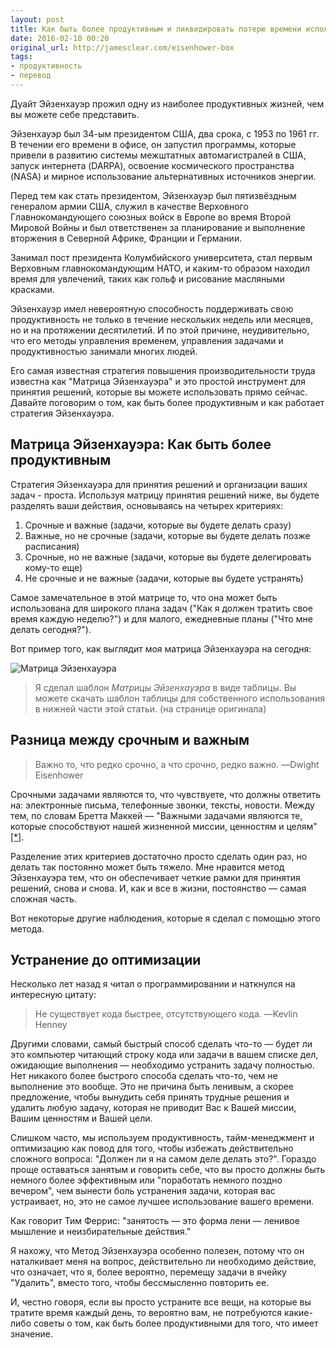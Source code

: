 ```yaml
---
layout: post
title: Как быть более продуктивным и ликвидировать потерю времени используя "Матрицу Эйзенхауэра"
date: 2016-02-10 00:20
original_url: http://jamesclear.com/eisenhower-box
tags:
- продуктивность
- перевод
---
```


Дуайт Эйзенхауэр прожил одну из наиболее продуктивных жизней, чем вы можете себе представить.

Эйзенхауэр был 34-ым президентом США, два срока, с 1953 по 1961 гг. В течении его времени в офисе, он запустил программы, которые привели в развитию системы межштатных автомагистралей в США, запуск интернета (DARPA), освоение космического пространства (NASA) и мирное использование альтернативных источников энергии.

Перед тем как стать президентом, Эйзенхауэр был пятизвёздным генералом армии США, служил в качестве Верховного Главнокомандующего союзных войск в Европе во время Второй Мировой Войны и был ответственен за планирование и выполнение вторжения в Северной Африке, Франции и Германии.

Занимал пост президента Колумбийского университета, стал первым Верховным главнокомандующим НАТО, и каким-то образом находил время для увлечений, таких как гольф и рисование масляными красками.

Эйзенхауэр имел невероятную способность поддерживать свою продуктивность не только в течение нескольких недель или месяцев, но и на протяжении десятилетий. И по этой причине, неудивительно, что его методы управления временем, управления задачами и продуктивностью занимали многих людей.

Его самая известная стратегия повышения производительности труда известна как "Матрица Эйзенхауэра" и это простой инструмент для принятия решений, которые вы можете использовать прямо сейчас. Давайте поговорим о том, как быть более продуктивным и как работает стратегия Эйзенхауэра.

## Матрица Эйзенхауэра: Как быть более продуктивным

Стратегия Эйзенхауэра для принятия решений и организации ваших задач - проста. Используя матрицу принятия решений ниже, вы будете разделять ваши действия, основываясь на четырех критериях:

1. Срочные и важные (задачи, которые вы будете делать сразу)
2. Важные, но не срочные (задачи, которые вы будете делать позже расписания)
3. Срочные, но не важные (задачи, которые вы будете делегировать кому-то еще)
4. Не срочные и не важные (задачи, которые вы будете устранять)

Самое замечательное в этой матрице то, что она может быть использована для широкого плана задач ("Как я должен тратить свое время каждую неделю?") и для малого, ежедневные планы ("Что мне делать сегодня?").

Вот пример того, как выглядит моя матрица Эйзенхауэра на сегодня:

![Матрица Эйзенхауэра](http://jamesclear.com/wp-content/uploads/2014/04/eisenhower-box.jpg)

> Я сделал шаблон *Матрицы Эйзенхауэра* в виде таблицы. Вы можете скачать шаблон таблицы для собственного использования в нижней части этой статьи. (на странице оригинала)

## Разница между срочным и важным

> Важно то, что редко срочно, а что срочно, редко важно.
> —Dwight Eisenhower

Срочными задачами являются то, что чувствуете, что должны ответить на: электронные письма, телефонные звонки, тексты, новости. Между тем, по словам Бретта Маккей — "Важными задачами являются те, которые способствуют нашей жизненной миссии, ценностям и целям" [[*]](http://www.artofmanliness.com/2013/10/23/eisenhower-decision-matrix/).

Разделение этих критериев достаточно просто сделать один раз, но делать так постоянно может быть тяжело. Мне нравится метод Эйзенхауэра тем, что он обеспечивает четкие рамки для принятия решений, снова и снова. И, как и все в жизни, постоянство — самая сложная часть.

Вот некоторые другие наблюдения, которые я сделал с помощью этого метода.

## Устранение до оптимизации

Несколько лет назад я читал о программировании и наткнулся на интересную цитату:

> Не существует кода быстрее, отсутствующего кода.
> —Kevlin Henney

Другими словами, самый быстрый способ сделать что-то — будет ли это компьютер читающий строку кода или задачи в вашем списке дел, ожидающие выполнения — необходимо устранить задачу полностью. Нет никакого более быстрого способа сделать что-то, чем не выполнение это вообще. Это не причина быть ленивым, а скорее предложение, чтобы вынудить себя принять трудные решения и удалить любую задачу, которая не приводит Вас к Вашей миссии, Вашим ценностям и Вашей цели.

Слишком часто, мы используем продуктивность, тайм-менеджмент и оптимизацию как повод для того, чтобы избежать действительно сложного вопроса: "Должен ли я на самом деле делать это?". Гораздо проще оставаться занятым и говорить себе, что вы просто должны быть немного более эффективным или "поработать немного поздно вечером", чем вынести боль устранения задачи, которая вас устраивает, но, это не самое лучшее использование вашего времени.

Как говорит Тим Феррис: "занятость — это форма лени — ленивое мышление и неизбирательные действия."

Я нахожу, что Метод Эйзенхауэра особенно полезен, потому что он наталкивает меня на вопрос, действительно ли необходимо действие, что означает, что я, более вероятно, перемещу задачи в ячейку "Удалить", вместо того, чтобы бессмысленно повторить ее.

И, честно говоря, если вы просто устраните все вещи, на которые вы тратите время каждый день, то вероятно вам, не потребуются какие-либо советы о том, как быть более продуктивными для того, что имеет значение.
